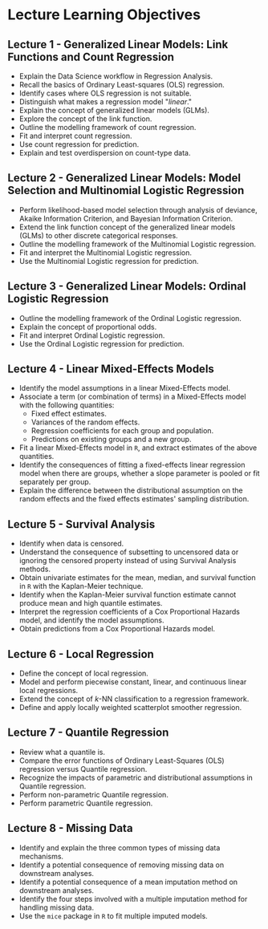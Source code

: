 # Lecture Learning Objectives

## Lecture 1 - Generalized Linear Models: Link Functions and Count Regression
- Explain the Data Science workflow in Regression Analysis.
- Recall the basics of Ordinary Least-squares (OLS) regression.
- Identify cases where OLS regression is not suitable.
- Distinguish what makes a regression model "*linear*."
- Explain the concept of generalized linear models (GLMs).
- Explore the concept of the link function.
- Outline the modelling framework of count regression.
- Fit and interpret count regression.
- Use count regression for prediction.
- Explain and test overdispersion on count-type data.

## Lecture 2 - Generalized Linear Models: Model Selection and Multinomial Logistic Regression
- Perform likelihood-based model selection through analysis of deviance, Akaike Information Criterion, and Bayesian Information Criterion.
- Extend the link function concept of the generalized linear models (GLMs) to other discrete categorical responses.
- Outline the modelling framework of the Multinomial Logistic regression.
- Fit and interpret the Multinomial Logistic regression.
- Use the Multinomial Logistic regression for prediction.

## Lecture 3 - Generalized Linear Models: Ordinal Logistic Regression
- Outline the modelling framework of the Ordinal Logistic regression.
- Explain the concept of proportional odds.
- Fit and interpret Ordinal Logistic regression.
- Use the Ordinal Logistic regression for prediction.

## Lecture 4 - Linear Mixed-Effects Models
- Identify the model assumptions in a linear Mixed-Effects model.
- Associate a term (or combination of terms) in a Mixed-Effects model with the following quantities:
    * Fixed effect estimates.
    * Variances of the random effects.
    * Regression coefficients for each group and population.
    * Predictions on existing groups and a new group.  
- Fit a linear Mixed-Effects model in `R`, and extract estimates of the above quantities.
- Identify the consequences of fitting a fixed-effects linear regression model when there are groups, whether a slope parameter is pooled or fit separately per group.
- Explain the difference between the distributional assumption on the random effects and the fixed effects estimates' sampling distribution.

## Lecture 5 - Survival Analysis
- Identify when data is censored.
- Understand the consequence of subsetting to uncensored data or ignoring the censored property instead of using Survival Analysis methods.
- Obtain univariate estimates for the mean, median, and survival function in `R` with the Kaplan-Meier technique.
- Identify when the Kaplan-Meier survival function estimate cannot produce mean and high quantile estimates.
- Interpret the regression coefficients of a Cox Proportional Hazards model, and identify the model assumptions.
- Obtain predictions from a Cox Proportional Hazards model.

## Lecture 6 - Local Regression
- Define the concept of local regression.
- Model and perform piecewise constant, linear, and continuous linear local regressions.
- Extend the concept of $k$-NN classification to a regression framework.
- Define and apply locally weighted scatterplot smoother regression.

## Lecture 7 - Quantile Regression
- Review what a quantile is.
- Compare the error functions of Ordinary Least-Squares (OLS) regression versus Quantile regression.
- Recognize the impacts of parametric and distributional assumptions in Quantile regression.
- Perform non-parametric Quantile regression.
- Perform parametric Quantile regression.

## Lecture 8 - Missing Data
- Identify and explain the three common types of missing data mechanisms.
- Identify a potential consequence of removing missing data on downstream analyses.
- Identify a potential consequence of a mean imputation method on downstream analyses.
- Identify the four steps involved with a multiple imputation method for handling missing data.
- Use the `mice` package in `R` to fit multiple imputed models.